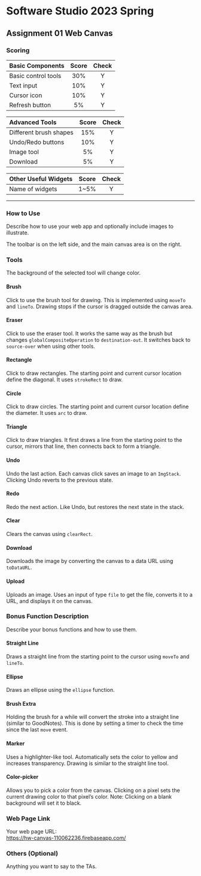 # Software Studio 2023 Spring  
## Assignment 01 Web Canvas

### Scoring

| **Basic Components**                             | **Score** | **Check** |
| :----------------------------------------------- | :-------: | :-------: |
| Basic control tools                              | 30%       | Y         |
| Text input                                       | 10%       | Y         |
| Cursor icon                                      | 10%       | Y         |
| Refresh button                                   | 5%        | Y         |

| **Advanced Tools**                               | **Score** | **Check** |
| :----------------------------------------------- | :-------: | :-------: |
| Different brush shapes                           | 15%       | Y         |
| Undo/Redo buttons                                | 10%       | Y         |
| Image tool                                       | 5%        | Y         |
| Download                                         | 5%        | Y         |

| **Other Useful Widgets**                         | **Score** | **Check** |
| :----------------------------------------------- | :-------: | :-------: |
| Name of widgets                                  | 1~5%      | Y         |

---

### How to Use

Describe how to use your web app and optionally include images to illustrate.

The toolbar is on the left side, and the main canvas area is on the right.

### Tools

The background of the selected tool will change color.

#### Brush

Click to use the brush tool for drawing. This is implemented using `moveTo` and `lineTo`. Drawing stops if the cursor is dragged outside the canvas area.

#### Eraser

Click to use the eraser tool. It works the same way as the brush but changes `globalCompositeOperation` to `destination-out`. It switches back to `source-over` when using other tools.

#### Rectangle

Click to draw rectangles. The starting point and current cursor location define the diagonal. It uses `strokeRect` to draw.

#### Circle

Click to draw circles. The starting point and current cursor location define the diameter. It uses `arc` to draw.

#### Triangle

Click to draw triangles. It first draws a line from the starting point to the cursor, mirrors that line, then connects back to form a triangle.

#### Undo

Undo the last action. Each canvas click saves an image to an `ImgStack`. Clicking Undo reverts to the previous state.

#### Redo

Redo the next action. Like Undo, but restores the next state in the stack.

#### Clear

Clears the canvas using `clearRect`.

#### Download

Downloads the image by converting the canvas to a data URL using `toDataURL`.

#### Upload

Uploads an image. Uses an input of type `file` to get the file, converts it to a URL, and displays it on the canvas.

### Bonus Function Description

Describe your bonus functions and how to use them.

#### Straight Line

Draws a straight line from the starting point to the cursor using `moveTo` and `lineTo`.

#### Ellipse

Draws an ellipse using the `ellipse` function.

#### Brush Extra

Holding the brush for a while will convert the stroke into a straight line (similar to GoodNotes). This is done by setting a timer to check the time since the last `move` event.

#### Marker

Uses a highlighter-like tool. Automatically sets the color to yellow and increases transparency. Drawing is similar to the straight line tool.

#### Color-picker

Allows you to pick a color from the canvas. Clicking on a pixel sets the current drawing color to that pixel’s color. Note: Clicking on a blank background will set it to black.

### Web Page Link

Your web page URL:  
https://hw-canvas-110062236.firebaseapp.com/

### Others (Optional)

Anything you want to say to the TAs.
